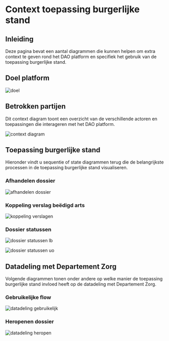 # Context toepassing burgerlijke stand

## Inleiding

Deze pagina bevat een aantal diagrammen die kunnen helpen om extra context te geven rond het DAO platform en specifiek het gebruik van de toepassing burgerlijke stand.

## Doel platform

![doel](../../../static/Doel.jpg)

## Betrokken partijen

Dit context diagram toont een overzicht van de verschillende actoren en toepassingen die interageren met het DAO platform.

![context diagram](../../../static/context-diagram.jpg)

## Toepassing burgerlijke stand

Hieronder vindt u sequentie of state diagrammen terug die de belangrijkste processen in de toepassing burgerlijke stand visualiseren.

### Afhandelen dossier

![afhandelen dossier](../diagrams/afhandelen-dossier.jpg)

### Koppeling verslag beëdigd arts

![koppeling verslagen](../../../static/koppelen-verslag.jpg)

### Dossier statussen

![dossier statussen lb](../../../static/statussen-dossier-lb.jpg)

![dossier statussen uo](../../../static/statussen-dossier-uo.jpg)

## Datadeling met Departement Zorg

Volgende diagrammen tonen onder andere op welke manier de toepassing burgerlijke stand invloed heeft op de datadeling met Departement Zorg.

### Gebruikelijke flow

![datadeling gebruikelijk](../../../static/dz-gebruikelijke-flow.jpg)

### Heropenen dossier

![datadeling heropen](../../../static/dz-heropenen.jpg)
